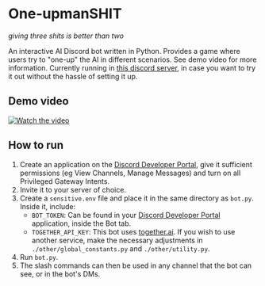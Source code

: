 # One-upmanSHIT
_giving three shits is better than two_

An interactive AI Discord bot written in Python. Provides a game where users try to "one-up" the AI in different scenarios. See demo video for more information.
Currently running in [this discord server](https://discord.gg/qNfCMBgCCW), in case you want to try it out without the hassle of setting it up.

## Demo video
[![Watch the video](https://img.youtube.com/vi/bQcXch3zvlo/default.jpg)](https://youtu.be/bQcXch3zvlo)

## How to run
1. Create an application on the [Discord Developer Portal](https://discord.com/developers/applications), give it sufficient permissions (eg View Channels, Manage Messages) and turn on all Privileged Gateway Intents.
2. Invite it to your server of choice.
3. Create a `sensitive.env` file and place it in the same directory as `bot.py`. Inside it, include:
   - `BOT_TOKEN`: Can be found in your [Discord Developer Portal](https://discord.com/developers/applications) application, inside the Bot tab.
   - `TOGETHER_API_KEY`: This bot uses [together.ai](https://api.together.ai/). If you wish to use another service, make the necessary adjustments in `./other/global_constants.py` and `./other/utility.py`.
4. Run `bot.py`.
5. The slash commands can then be used in any channel that the bot can see, or in the bot's DMs.
